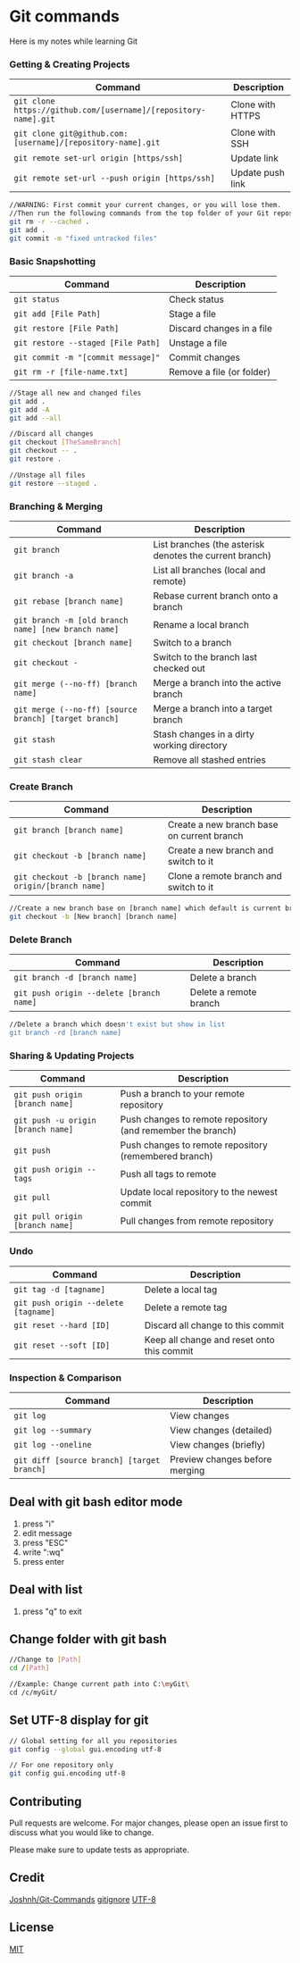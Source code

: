 # Git commands
Here is my notes while learning Git

### Getting & Creating Projects
| Command | Description |
| ------- | ----------- |
| `git clone https://github.com/[username]/[repository-name].git` | Clone with HTTPS |
| `git clone git@github.com:[username]/[repository-name].git` | Clone with SSH |
| `git remote set-url origin [https/ssh]` | Update link |
| `git remote set-url --push origin [https/ssh]` | Update push link |

```bash
//WARNING: First commit your current changes, or you will lose them.
//Then run the following commands from the top folder of your Git repository:
git rm -r --cached .
git add .
git commit -m "fixed untracked files"
```

### Basic Snapshotting
| Command | Description |
| ------- | ----------- |
| `git status` | Check status |
| `git add [File Path]` | Stage a file |
| `git restore [File Path]` | Discard changes in a file |
| `git restore --staged [File Path]` | Unstage a file |
| `git commit -m "[commit message]"` | Commit changes |
| `git rm -r [file-name.txt]` | Remove a file (or folder) |

```bash
//Stage all new and changed files
git add .
git add -A
git add --all

//Discard all changes
git checkout [TheSameBranch]
git checkout -- .
git restore .

//Unstage all files
git restore --staged .
```

### Branching & Merging
| Command | Description |
| ------- | ----------- |
| `git branch` | List branches (the asterisk denotes the current branch) |
| `git branch -a` | List all branches (local and remote) |
| `git rebase [branch name]` | Rebase current branch onto a branch |
| `git branch -m [old branch name] [new branch name]` | Rename a local branch |
| `git checkout [branch name]` | Switch to a branch |
| `git checkout -` | Switch to the branch last checked out |
| `git merge (--no-ff) [branch name]` | Merge a branch into the active branch |
| `git merge (--no-ff) [source branch] [target branch]` | Merge a branch into a target branch |
| `git stash` | Stash changes in a dirty working directory |
| `git stash clear` | Remove all stashed entries |

### Create Branch
| Command | Description |
| ------- | ----------- |
| `git branch [branch name]` | Create a new branch base on current branch |
| `git checkout -b [branch name]` | Create a new branch and switch to it |
| `git checkout -b [branch name] origin/[branch name]` | Clone a remote branch and switch to it |
```bash
//Create a new branch base on [branch name] which default is current branch
git checkout -b [New branch] [branch name]
```

### Delete Branch
| Command | Description |
| ------- | ----------- |
| `git branch -d [branch name]` | Delete a branch |
| `git push origin --delete [branch name]` | Delete a remote branch |
```bash
//Delete a branch which doesn't exist but show in list
git branch -rd [branch name]
```

### Sharing & Updating Projects
| Command | Description |
| ------- | ----------- |
| `git push origin [branch name]` | Push a branch to your remote repository |
| `git push -u origin [branch name]` | Push changes to remote repository (and remember the branch) |
| `git push` | Push changes to remote repository (remembered branch) |
| `git push origin --tags` | Push all tags to remote |
| `git pull` | Update local repository to the newest commit |
| `git pull origin [branch name]` | Pull changes from remote repository |

### Undo
| Command | Description |
| ------- | ----------- |
| `git tag -d [tagname]` | Delete a local tag |
| `git push origin --delete [tagname]` | Delete a remote tag |
| `git reset --hard [ID]` | Discard all change to this commit |
| `git reset --soft [ID]` | Keep all change and reset onto this commit |

### Inspection & Comparison
| Command | Description |
| ------- | ----------- |
| `git log` | View changes |
| `git log --summary` | View changes (detailed) |
| `git log --oneline` | View changes (briefly) |
| `git diff [source branch] [target branch]` | Preview changes before merging |

## Deal with git bash editor mode
1. press "i"
2. edit message
3. press "ESC"
4. write ":wq"
5. press enter

## Deal with list
1. press "q" to exit

## Change folder with git bash
```bash
//Change to [Path]
cd /[Path]

//Example: Change current path into C:\myGit\
cd /c/myGit/
```

## Set UTF-8 display for git
```bash
// Global setting for all you repositories
git config --global gui.encoding utf-8

// For one repository only
git config gui.encoding utf-8
```

## Contributing
Pull requests are welcome. For major changes, please open an issue first to discuss what you would like to change.

Please make sure to update tests as appropriate.

## Credit
[Joshnh/Git-Commands](https://github.com/joshnh/Git-Commands)
[gitignore](https://stackoverflow.com/questions/11451535/gitignore-is-ignored-by-git)
[UTF-8](https://stackoverflow.com/questions/23151339/set-utf-8-display-for-git-gui-differences-window)

## License
[MIT](https://choosealicense.com/licenses/mit/)